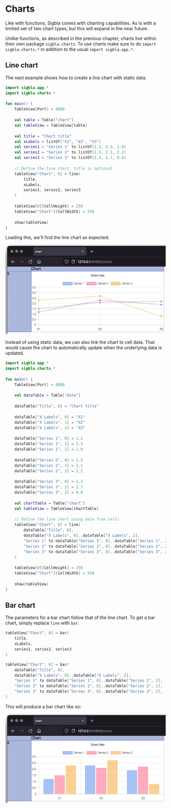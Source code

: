 # Charts

Like with functions, Sigbla comes with charting capabilities. As is with a limited set of two chart types, but this will
expand in the near future.

Unlike functions, as described in the previous chapter, charts live within their own package `sigbla.charts`.
To use charts make sure to do `import sigbla.charts.*` in addition to the usual `import sigbla.app.*`.

## Line chart

The next example shows how to create a line chart with static data.

``` kotlin
import sigbla.app.*
import sigbla.charts.*

fun main() {
    TableView[Port] = 8080

    val table = Table["chart"]
    val tableView = TableView[table]

    val title = "Chart title"
    val xLabels = listOf("X1", "X2", "X3")
    val series1 = "Series 1" to listOf(1.2, 2.3, 1.9)
    val series2 = "Series 2" to listOf(1.5, 2.1, 2.2)
    val series3 = "Series 3" to listOf(2.3, 2.7, 0.8)

    // Define the line chart, title is optional
    tableView["Chart", 0] = line(
        title,
        xLabels,
        series1, series2, series3
    )

    tableView[0][CellHeight] = 250
    tableView["Chart"][CellWidth] = 550

    show(tableView)
}
```

Loading this, we'll find the line chart as expected.

![Line chart example](img/charts_line_chart.png)

Instead of using static data, we can also link the chart to cell data. That would cause the chart to automatically
update when the underlying data is updated.

``` kotlin
import sigbla.app.*
import sigbla.charts.*

fun main() {
    TableView[Port] = 8080

    val dataTable = Table["data"]

    dataTable["Title", 0] = "Chart title"

    dataTable["X Labels", 0] = "X1"
    dataTable["X Labels", 1] = "X2"
    dataTable["X Labels", 2] = "X3"

    dataTable["Series 1", 0] = 1.2
    dataTable["Series 1", 1] = 2.3
    dataTable["Series 1", 2] = 1.9

    dataTable["Series 2", 0] = 1.5
    dataTable["Series 2", 1] = 2.1
    dataTable["Series 2", 2] = 2.2

    dataTable["Series 3", 0] = 2.3
    dataTable["Series 3", 1] = 2.7
    dataTable["Series 3", 2] = 0.8

    val chartTable = Table["chart"]
    val tableView = TableView[chartTable]

    // Define the line chart using data from cells
    tableView["Chart", 0] = line(
        dataTable["Title", 0],
        dataTable["X Labels", 0]..dataTable["X Labels", 2],
        "Series 1" to dataTable["Series 1", 0]..dataTable["Series 1", 2],
        "Series 2" to dataTable["Series 2", 0]..dataTable["Series 2", 2],
        "Series 3" to dataTable["Series 3", 0]..dataTable["Series 3", 2],
    )

    tableView[0][CellHeight] = 250
    tableView["Chart"][CellWidth] = 550

    show(tableView)
}
```

## Bar chart

The parameters for a bar chart follow that of the line chart. To get a bar chart, simply replace `line` with `bar`:

``` kotlin
tableView["Chart", 0] = bar(
    title,
    xLabels,
    series1, series2, series3
)
```

``` kotlin
tableView["Chart", 0] = bar(
    dataTable["Title", 0],
    dataTable["X Labels", 0]..dataTable["X Labels", 2],
    "Series 1" to dataTable["Series 1", 0]..dataTable["Series 1", 2],
    "Series 2" to dataTable["Series 2", 0]..dataTable["Series 2", 2],
    "Series 3" to dataTable["Series 3", 0]..dataTable["Series 3", 2],
)
```

This will produce a bar chart like so:

![Bar chart example](img/charts_bar_chart.png)
